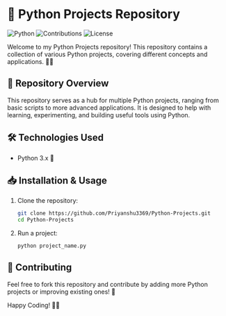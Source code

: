 # 🚀 Python Projects Repository

![Python](https://img.shields.io/badge/Python-3776AB?style=for-the-badge&logo=python&logoColor=white)
![Contributions](https://img.shields.io/badge/Contributions-Welcome-brightgreen?style=for-the-badge)
![License](https://img.shields.io/badge/License-MIT-blue?style=for-the-badge)

Welcome to my Python Projects repository! This repository contains a collection of various Python projects, covering different concepts and applications. 🐍✨

## 📂 Repository Overview
This repository serves as a hub for multiple Python projects, ranging from basic scripts to more advanced applications. It is designed to help with learning, experimenting, and building useful tools using Python.

## 🛠️ Technologies Used
- Python 3.x 🐍

## 📥 Installation & Usage
1. Clone the repository:
   ```bash
   git clone https://github.com/Priyanshu3369/Python-Projects.git
   cd Python-Projects
   ```
3. Run a project:
   ```bash
   python project_name.py
   ```

## 🤝 Contributing
Feel free to fork this repository and contribute by adding more Python projects or improving existing ones! 🚀

Happy Coding! 🎉🐍
